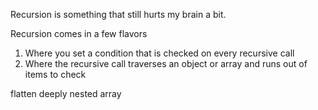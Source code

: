 ---
---

Recursion is something that still hurts my brain a bit.



Recursion comes in a few flavors


1. Where you set a condition that is checked on every recursive call
2. Where the recursive call traverses an object or array and runs out of items to check

flatten deeply nested array
